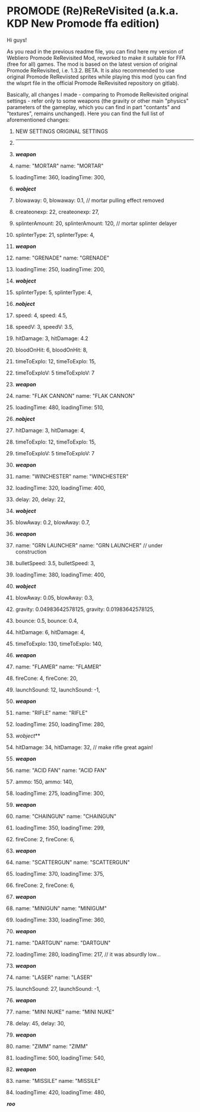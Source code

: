 # PROMODE (Re)ReReVisited (a.k.a. KDP New Promode ffa edition)

Hi guys!

As you read in the previous readme file, you can find here my version of Webliero Promode ReRevisited Mod, reworked to make it suitable for FFA (free for all) games. The mod is based on the latest version of original Promode ReRevisited, i.e. 1.3.2. BETA. It is also recommended to use original Promode ReReviisted sprites while playing this mod (you can find the wlsprt file in the official Promode ReRevisited repository on gitlab).

Basically, all changes I made - comparing to Promode ReRevisited original settings - refer only to some weapons (the gravity or other main "physics" parameters of the gameplay, which you can find in part "contants" and "textures", remains unchanged). Here you can find the full list of aforementioned changes:


1. NEW SETTINGS               ORIGINAL SETTINGS
2. ------------------------   ------------------------
3. ***weapon***
4. name: "MORTAR"             name: "MORTAR"
5. loadingTime: 360,          loadingTime: 300,
6. ***wobject***
7. blowaway: 0,               blowaway: 0.1,   // mortar pulling effect removed
8. createonexp: 22,           createonexp: 27,
9. splinterAmount: 20,        splinterAmount: 120,  // mortar splinter delayer
10. splinterType: 21,          splinterType: 4,

12. ***weapon***
13. name: "GRENADE"            name: "GRENADE"
14. loadingTime: 250,          loadingTime: 200,
15. ***wobject***
16. splinterType: 5,           splinterType: 4,
17. ***nobject***
18. speed: 4,                  speed: 4.5,
19. speedV: 3,                 speedV: 3.5,
20. hitDamage: 3,              hitDamage: 4.2
21. bloodOnHit: 6,             bloodOnHit: 8,
22. timeToExplo: 12,           timeToExplo: 15,
23. timeToExploV: 5            timeToExploV: 7

25. ***weapon***
26. name: "FLAK CANNON"        name: "FLAK CANNON"
27. loadingTime: 480,          loadingTime: 510,
28. ***nobject***
29. hitDamage: 3,              hitDamage: 4,
30. timeToExplo: 12,           timeToExplo: 15,
31. timeToExploV: 5            timeToExploV: 7

33. ***weapon***
34. name: "WINCHESTER"         name: "WINCHESTER"
35. loadingTime: 320,          loadingTime: 400,
36. delay: 20,                 delay: 22,
37. ***wobject***
38. blowAway: 0.2,             blowAway: 0.7,

40. ***weapon***
41. name: "GRN LAUNCHER"       name: "GRN LAUNCHER"  // under construction
42. bulletSpeed: 3.5,          bulletSpeed: 3,
43. loadingTime: 380,          loadingTime: 400,
44. ***wobject***
45. blowAway: 0.05,            blowAway: 0.3,
46. gravity: 0.04983642578125, gravity: 0.01983642578125,
47. bounce: 0.5,               bounce: 0.4,
48. hitDamage: 6,              hitDamage: 4,
49. timeToExplo: 130,          timeToExplo: 140,
 
51. ***weapon***
52. name: "FLAMER"             name: "FLAMER"
53. fireCone: 4,               fireCone: 20,
54. launchSound: 12,           launchSound: -1,
 
56. ***weapon***
57. name: "RIFLE"              name: "RIFLE"
58. loadingTime: 250,          loadingTime: 280,
59. *wobject***
60. hitDamage: 34,             hitDamage: 32, // make rifle great again!

62. ***weapon***
63. name: "ACID FAN"           name: "ACID FAN"
64. ammo: 150,                 ammo: 140,
65. loadingTime: 275,          loadingTime: 300,
 
67. ***weapon***
68. name: "CHAINGUN"           name: "CHAINGUN"
69. loadingTime: 350,          loadingTime: 299,
70. fireCone: 2,               fireCone: 6,
 
72. ***weapon***
73. name: "SCATTERGUN"         name: "SCATTERGUN"
74. loadingTime: 370,          loadingTime: 375,
75. fireCone: 2,               fireCone: 6,

77. ***weapon***
78. name: "MINIGUN"            name: "MINIGUM"
79. loadingTime: 330,          loadingTime: 360,
 
81. ***weapon***
82. name: "DARTGUN"            name: "DARTGUN"
83. loadingTime: 280,          loadingTime: 217,  // it was absurdly low...

85. ***weapon***
86. name: "LASER"              name: "LASER"
87. launchSound: 27,           launchSound: -1,

89. ***weapon***
90. name: "MINI NUKE"          name: "MINI NUKE"
91. delay: 45,                 delay: 30,
 
93. ***weapon***
94. name: "ZIMM"               name: "ZIMM"
95. loadingTime: 500,          loadingTime: 540,

97. ***weapon***
98. name: "MISSILE"            name: "MISSILE"
99. loadingTime: 420,          loadingTime: 480,

***roo***
